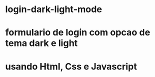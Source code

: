 # login-dark-light-mode

# formulario de login com opcao de tema dark e light
# usando Html, Css e Javascript
